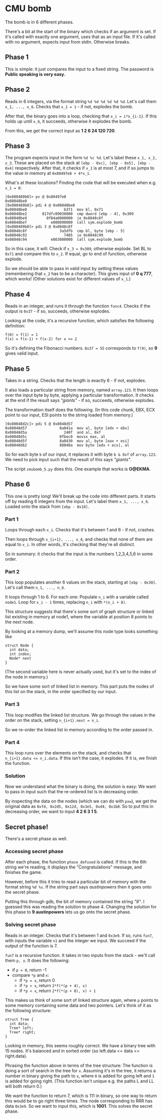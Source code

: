# CMU bomb
The bomb is in 6 different phases. 

There's a bit at the start of the binary which checks if an argument is set.
If it's called with exactly one argument, uses that as an input file.
If it's called with no argument, expects input from stdin.
Otherwise breaks.

## Phase 1
This is simple: it just compares the input to a fixed string.
The password is **Public speaking is very easy.**

## Phase 2
Reads in 6 integers, via the format string `%d %d %d %d %d %d`. Let's call them `x_1, ..., x_6`.
Checks that `x_1 = 1` - if not, explodes the bomb.

After that, the binary goes into a loop, checking that
`x_i = i*x_{i-1}`.
If this holds up until `x_6`, it succeeds, otherwise it explodes the bomb.

From this, we get the correct input as **1 2 6 24 120 720**.

## Phase 3
The program expects input in the form `%d %c %d`. Let's label these `x_1, x_2, x_3`.  These are placed on the stack at `[ebp - 0xc], [ebp - 0x5], [ebp - 0x4]` respectively.
After that, it checks if `x_1` is at most 7, and if so jumps to the value in memory at `0x80497e8 + 4*x_1`.

What's at these locations? Finding the code that will be executed when e.g. `x_1 = 0`:
```
[0x080489b0]> pv @ 0x80497e8
0x08048be0
[0x080489b0]> pdi 4 @ 0x08048be0
0x08048be0                 b371  mov bl, 0x71
0x08048be2       817dfc09030000  cmp dword [ebp - 4], 0x309
0x08048be9         0f84a0000000  je 0x8048c8f
0x08048bef           e808090000  call sym.explode_bomb
[0x080489b0]> pdi 3 @ 0x8048c8f
0x08048c8f               3a5dfb  cmp bl, byte [ebp - 5]
0x08048c92                 7405  je 0x8048c99
0x08048c94           e863080000  call sym.explode_bomb
```

So in this case, it will:
Check if `x_3 = 0x309`, otherwise explode.
Set BL to `0x71` and compare this to `x_2`. If equal, go to end of function, otherwise explode.

So we should be able to pass in valid input by setting these values (remembering that `x_2` has to be a character). This gives input of **0 q 777**, which works!
(Other solutions exist for different values of `x_1`.)

## Phase 4
Reads in an integer, and runs it through the function `func4`. Checks if the output is `0x37` - if so, succeeds, otherwise explodes.

Looking at the code, it's a recursive function, which satisfies the following definition:
```
f(0) = f(1) = 1
f(x) = f(x-1) + f(x-2) for x >= 2
```

So it's defining the Fibonacci numbers. `0x37 = 55` corresponds to `f(9)`, so **9** gives valid input.

## Phase 5
Takes in a string. Checks that the length is exactly 6 - if not, explodes.

It also loads a particular string from memory, named `array.123`.
It then loops over the input byte by byte, applying a particular transformation. It checks at the end if the result says *"giants"* - if so, succeeds, otherwise explodes.

The transformation itself does the following. (In this code chunk, EBX, ECX point to our input, ESI points to the string loaded from memory.)
```
[0x08048d2c]> pdi 5 @ 0x8048d57
0x08048d57               8a041a  mov al, byte [edx + ebx]
0x08048d5a                 240f  and al, 0xf
0x08048d5c               0fbec0  movsx eax, al
0x08048d5f               8a0430  mov al, byte [eax + esi]
0x08048d62               88040a  mov byte [edx + ecx], al
```

So for each byte `b` of our input, it replaces it with byte `b & 0xf` of `array.123`.
We need to pick input such that the result of this says *"giants"*.

The script `cmubomb_5.py` does this. One example that works is **O@EKMA**.

## Phase 6
This one is pretty long! We'll break up the code into different parts.
It starts off by reading 6 integers from the input. Let's label them `x_1, ..., x_6`. Loaded onto the stack from `[ebp - 0x18]`.

### Part 1
Loops through each `x_i`.
Checks that it's between 1 and 6 - if not, crashes.

Then loops through `x_{i+1}, ..., x_6`, and checks that none of them are equal to `x_i`. In other words, it's checking that they're all distinct.

So in summary: it checks that the input is the numbers 1,2,3,4,5,6 in some order.

### Part 2
This loop populates another 6 values on the stack, starting at `[ebp - 0x30]`. Let's call them `n_1, ..., n_6`.

It loops through 1 to 6. For each one:
Populate `n_i` with a variable called `node1`.
Loop for `x_i - 1` times, replacing `n_i` with `*(n_i + 8)`.

This structure suggests that there's some sort of graph structure or linked list existing in memory at node1, where the variable at position 8 points to the next node.

By looking at a memory dump, we'll assume this node type looks something like
```
struct Node {
  int data;
  int index;
  Node* next
}
```

(The second variable here is never actually used, but it's set to the index of the node in memory.)

So we have some sort of linked list in memory. This part puts the nodes of this list on the stack, in the order specified by our input.

### Part 3
This loop modifies the linked list structure. 
We go through the values in the order on the stack, setting `n_{i+1}.next = n_i`.

So we re-order the linked list in memory according to the order passed in.

### Part 4
This loop runs over the elements on the stack, and checks that
`n_{i+1}.data <= n_i.data`. If this isn't the case, it explodes. If it is, we finish the function.

### Solution
Now we understand what the binary is doing, the solution is easy: We want to pass in input such that the re-ordered list is in decreasing order.

By inspecting the data on the nodes (which we can do with `pxw`), we get the original data as
`0xfd, 0x2d5, 0x12d, 0x3e5, 0xd4, 0x1b0`.
So to put this in decreasing order, we want to input **4 2 6 3 1 5**.

## Secret phase!
There's a secret phase as well.

### Accessing secret phase
After each phase, the function `phase_defused` is called. If this is the 6th string we're reading, it displays the "Congratulations" message, and finishes the game.

However, before this it tries to read a particular bit of memory with the format string `%d %s`. If the string part says *austinpowers* then it goes onto the secret phase. 

Putting this through gdb, the bit of memory contained the string *"9"*. I guessed this was reading the solution to phase 4. Changing the solution for this phase to **9 austinpowers** lets us go onto the secret phase.

### Solving secret phase
Reads in an integer. Checks that it's between 1 and `0x3e9`. 
If so, runs `fun7`, with inputs the variable `n1` and the integer we input. We succeed if the output of the function is 7.

`fun7` is a recursive function. It takes in two inputs from the stack - we'll call them `p, x`.
It does the following:
- if `p = 0`, return -1
- compare `*p` and `x`:
    - if `*p = x`, return 0
    - if `*p > x`, return `2*f(*(p + 4), x)`
    - if `*p < x`, return `2*f(*(p + 8), x) + 1`
    
This makes us think of some sort of linked structure again, where `p` points to some memory containing some data and two pointers. Let's think of it as the following structure:
```
struct Tree {
  int data;
  Tree* left;
  Tree* right;
}
```

Looking in memory, this seems roughly correct. We have a binary tree with 15 nodes. It's balanced and in sorted order (so left.data <= data <= right.data).

Phrasing the function above in terms of the tree structure:
The function is doing a sort of search in the tree for `x`. Assuming it's in the tree, it returns a number in binary giving the path to `x`, where `0` is added for going left and `1` is added for going right.
(This function isn't unique e.g. the paths L and LL will both return 0.)

We want the function to return 7, which is 111 in binary, so one way to return this would be to go right three times. The node corresponding to RRR has data `0x3e9`. So we want to input this, which is **1001**. This solves the secret phase.
